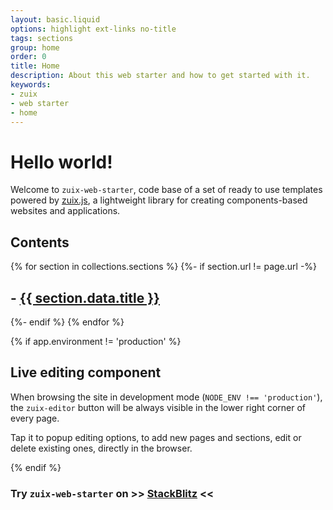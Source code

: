 ```yaml
---
layout: basic.liquid
options: highlight ext-links no-title
tags: sections
group: home
order: 0
title: Home
description: About this web starter and how to get started with it.
keywords:
- zuix
- web starter
- home
---
```


# Hello world!

Welcome to `zuix-web-starter`, code base of a set of ready to use templates powered by [zuix.js](https://zuixjs.org),
a lightweight library for creating components-based websites and applications.

## Contents

{% for section in collections.sections %}
    {%- if section.url != page.url -%}
        <h2>- <a href="{{ section.url | url }}">{{ section.data.title }}</a></h2>
    {%- endif %}
{% endfor %}


{% if app.environment != 'production' %}

## Live editing component

When browsing the site in development mode (`NODE_ENV !== 'production'`), the `zuix-editor` button will be always
visible in the lower right corner of every page.

Tap it to popup editing options, to add new pages and sections, edit or delete existing ones, directly in the browser. 

{% endif %}

### Try `zuix-web-starter` on &gt;&gt; [StackBlitz](https://stackblitz.com/github/zuixjs/zuix-web-starter) &lt;&lt;

